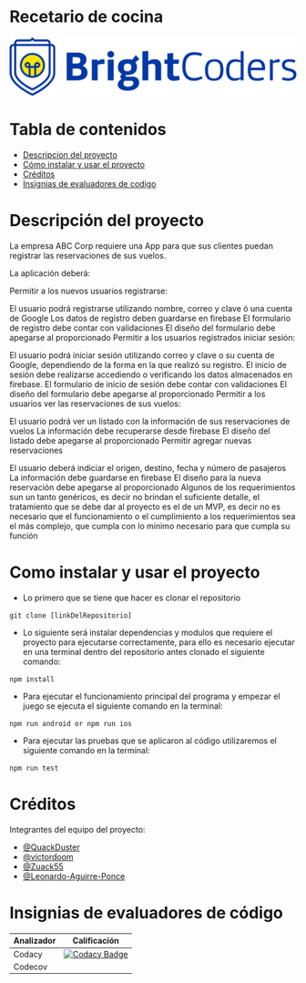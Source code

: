 # Recetario de cocina

![BrightCoders Logo](img/logo.png)

# Tabla de contenidos

- [Descripcion del proyecto](#Descripción-del-proyecto)
- [Cómo instalar y usar el proyecto](#Como-instalar-y-usar-el-proyecto)
- [Créditos](#Créditos)
- [Insignias de evaluadores de codigo](#Insignias-de-evaluadores-de-código)

# Descripción del proyecto

La empresa ABC Corp requiere una App para que sus clientes puedan registrar las reservaciones de sus vuelos.

La aplicación deberá:

Permitir a los nuevos usuarios registrarse:

El usuario podrá registrarse utilizando nombre, correo y clave ó una cuenta de Google
Los datos de registro deben guardarse en firebase
El formulario de registro debe contar con validaciones
El diseño del formulario debe apegarse al proporcionado
Permitir a los usuarios registrados iniciar sesión:

El usuario podrá iniciar sesión utilizando correo y clave o su cuenta de Google, dependiendo de la forma en la que realizó su registro.
El inicio de sesión debe realizarse accediendo o verificando los datos almacenados en firebase.
El formulario de inicio de sesión debe contar con validaciones
El diseño del formulario debe apegarse al proporcionado
Permitir a los usuarios ver las reservaciones de sus vuelos:

El usuario podrá ver un listado con la información de sus reservaciones de vuelos
La información debe recuperarse desde firebase
El diseño del listado debe apegarse al proporcionado
Permitir agregar nuevas reservaciones

El usuario deberá indiciar el origen, destino, fecha y número de pasajeros
La información debe guardarse en firebase
El diseño para la nueva reservación debe apegarse al proporcionado
Algunos de los requerimientos sun un tanto genéricos, es decir no brindan el suficiente detalle, el tratamiento que se debe dar al proyecto es el de un MVP, es decir no es necesario que el funcionamiento o el cumplimiento a los requerimientos sea el más complejo, que cumpla con lo mínimo necesario para que cumpla su función

# Como instalar y usar el proyecto

- Lo primero que se tiene que hacer es clonar el repositorio

```
git clone [linkDelRepositorio]
```

- Lo siguiente será instalar dependencias y modulos que requiere el proyecto para ejecutarse correctamente, para ello es necesario ejecutar en una terminal dentro del repositorio antes clonado el siguiente comando:

```
npm install
```

- Para ejecutar el funcionamiento principal del programa y empezar el juego se ejecuta el siguiente comando en la terminal:

```
npm run android or npm run ios
```

- Para ejecutar las pruebas que se aplicaron al código utilizaremos el siguiente comando en la terminal:

```
npm run test
```

# Créditos

Integrantes del equipo del proyecto:

- [@QuackDuster](https://github.com/Quackduster)
- [@victordoom](https://github.com/victordoom)
- [@Zuack55](https://github.com/Zuack55)
- [@Leonardo-Aguirre-Ponce](https://github.com/Leonardo-Aguirre-Ponce)

# Insignias de evaluadores de código

| Analizador | Calificación                                                                                                                                                                                                                                                                                                                             |
| ---------- | ---------------------------------------------------------------------------------------------------------------------------------------------------------------------------------------------------------------------------------------------------------------------------------------------------------------------------------------- |
| Codacy     | [![Codacy Badge](https://app.codacy.com/project/badge/Grade/d48a10de9928414fa5c3f0b67d2b3407)](https://www.codacy.com/gh/BrightCoders-Institute/BCDIC22-RN-reservacion-vuelos-team4/dashboard?utm_source=github.com&utm_medium=referral&utm_content=BrightCoders-Institute/BCDIC22-RN-reservacion-vuelos-team4&utm_campaign=Badge_Grade) |
| Codecov    |                                                                                                                                                                                                                                                                                                                                          |
